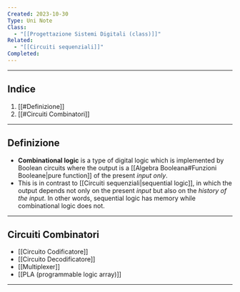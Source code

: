 ```yaml
---
Created: 2023-10-30
Type: Uni Note
Class:
  - "[[Progettazione Sistemi Digitali (class)]]"
Related:
  - "[[Circuiti sequenziali]]"
Completed:
---
```

---
## Indice
1. [[#Definizione]]
2. [[#Circuiti Combinatori]]

---
## Definizione

- **Combinational logic** is a type of digital logic which is implemented by Boolean circuits where the output is a [[Algebra Booleana#Funzioni Booleane|pure function]] of the present *input only*. 
- This is in contrast to [[Circuiti sequenziali|sequential logic]], in which the output depends not only on the present *input* but also on the *history of the input*. In other words, sequential logic has memory while combinational logic does not.

---
## Circuiti Combinatori 
- [[Circuito Codificatore]]
- [[Circuito Decodificatore]]
- [[Multiplexer]]
- [[PLA (programmable logic array)]]

---